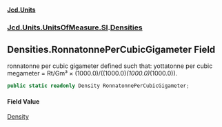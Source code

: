 #### [Jcd.Units](index.md 'index')

### [Jcd.Units.UnitsOfMeasure.SI](Jcd.Units.UnitsOfMeasure.SI.md 'Jcd.Units.UnitsOfMeasure.SI').[Densities](Densities.md 'Jcd.Units.UnitsOfMeasure.SI.Densities')

## Densities.RonnatonnePerCubicGigameter Field

ronnatonne per cubic gigameter defined such that: yottatonne per cubic megameter = Rt/Gm³ ×
(1000.0)/((1000.0)*(1000.0)*(1000.0)).

```csharp
public static readonly Density RonnatonnePerCubicGigameter;
```

#### Field Value

[Density](Density.md 'Jcd.Units.UnitTypes.Density')